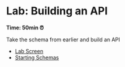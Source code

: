 # Lab: Building an API

**Time: 50min ⏰**

Take the schema from earlier and build an API


- [Lab Screen](https://slides.com/moonhighway/server-lab/)
- [Starting Schemas](https://github.com/graphqlworkshop/schema-activity)
